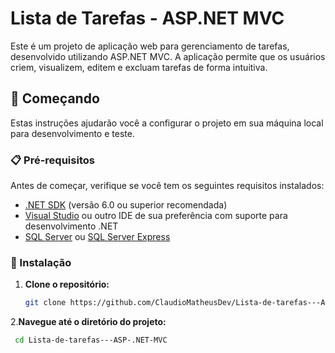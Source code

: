 # Lista de Tarefas - ASP.NET MVC

Este é um projeto de aplicação web para gerenciamento de tarefas, desenvolvido utilizando ASP.NET MVC. A aplicação permite que os usuários criem, visualizem, editem e excluam tarefas de forma intuitiva.

## 🚀 Começando

Estas instruções ajudarão você a configurar o projeto em sua máquina local para desenvolvimento e teste.

### 📋 Pré-requisitos

Antes de começar, verifique se você tem os seguintes requisitos instalados:

- [.NET SDK](https://dotnet.microsoft.com/download) (versão 6.0 ou superior recomendada)
- [Visual Studio](https://visualstudio.microsoft.com/) ou outro IDE de sua preferência com suporte para desenvolvimento .NET
- [SQL Server](https://www.microsoft.com/en-us/sql-server/sql-server-downloads) ou [SQL Server Express](https://www.microsoft.com/en-us/sql-server/sql-server-editions)

### 🔧 Instalação

1. **Clone o repositório:**

   ```bash
   git clone https://github.com/ClaudioMatheusDev/Lista-de-tarefas---ASP-.NET-MVC.git

   
2.**Navegue até o diretório do projeto:**
 ```bash
  cd Lista-de-tarefas---ASP-.NET-MVC

   



